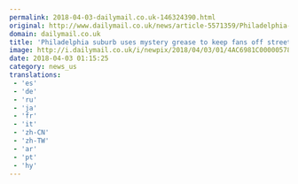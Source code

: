 ```yaml
---
permalink: 2018-04-03-dailymail.co.uk-146324390.html
original: http://www.dailymail.co.uk/news/article-5571359/Philadelphia-suburb-uses-mystery-grease-fans-street-poles-ahead-NCAA-final.html?ITO=1490&ns_mchannel=rss&ns_campaign=1490
domain: dailymail.co.uk
title: 'Philadelphia suburb uses mystery grease to keep fans off street poles'
image: http://i.dailymail.co.uk/i/newpix/2018/04/03/01/4AC6981C00000578-0-image-a-12_1522716641018.jpg
date: 2018-04-03 01:15:25
category: news_us
translations: 
 - 'es'
 - 'de'
 - 'ru'
 - 'ja'
 - 'fr'
 - 'it'
 - 'zh-CN'
 - 'zh-TW'
 - 'ar'
 - 'pt'
 - 'hy'
---
```


